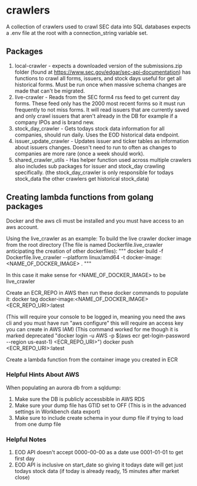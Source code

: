 # crawlers

A collection of crawlers used to crawl SEC data into SQL databases expects a .env file at the root with a connection_string variable set.

## Packages

1. local-crawler - expects a downloaded version of the submissions.zip folder (found at https://www.sec.gov/edgar/sec-api-documentation) has functions to crawl all forms, issuers, and stock days useful for get all historical forms. Must be run once when massive schema changes are made that can't be migrated.
2. live-crawler - Reads from the SEC form4 rss feed to get current day forms. These feed only has the 2000 most recent forms so it must run frequently to not miss forms. It will read issuers that are currently saved and only crawl issuers that aren't already in the DB for example if a company IPOs and is brand new.
3. stock_day_crawler - Gets todays stock data information for all companies, should run daily. Uses the EOD historical data endpoint.
4. issuer_update_crawler - Updates issuer and ticker tables as information about issuers changes. Doesn't need to run to often as changes to companies are more rare (once a week should work).
5. shared_crawler_utils - Has helper function used across multiple crawlers also includes sub packages for issuer and stock_day crawling specifically. (the stock_day_crawler is only responsible for todays stock_data the other crawlers get historical stock_data)



## Creating lambda functions from golang packages
Docker and the aws cli must be installed and you must have access to an aws account.

Using the live_crawler as an example:
To build the live crawler docker image from the root directory (The file is named Dockerfile.live_crawler anticipating the creation of other dockerfiles):
"""
   docker build -f Dockerfile.live_crawler --platform linux/amd64 -t docker-image:<NAME_OF_DOCKER_IMAGE> .
"""

In this case it make sense for <NAME_OF_DOCKER_IMAGE> to be live_crawler

Create an ECR_REPO in AWS then run these docker commands to populate it:
docker tag docker-image:<NAME_OF_DOCKER_IMAGE> <ECR_REPO_URI>:latest

(This will require your console to be logged in, meaning you need the aws cli and you must have run "aws configure" this will require an access key you can create in AWS IAM)
(This command worked for me though it is marked deprecated "docker login -u AWS -p $(aws ecr get-login-password --region us-east-1) <ECR_REPO_URI>")
docker push <ECR_REPO_URI>:latest

Create a lambda function from the container image you created in ECR

### Helpful Hints About AWS

When populating an aurora db from a sqldump:

1. Make sure the DB is publicly accessbible in AWS RDS
2. Make sure your dump file has GTID set to OFF (This is in the advanced settings in Workbench data export)
3. Make sure to include create schema in your dump file if trying to load from one dump file

### Helpful Notes

1. EOD API doesn't accept 0000-00-00 as a date use 0001-01-01 to get first day
2. EOD API is inclusive on start_date so giving it todays date will get just todays stock data (if today is already ready, 15 minutes after market close)
